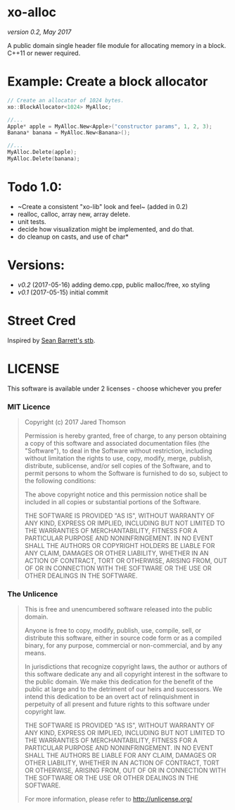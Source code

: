 # xo-alloc
_version 0.2, May 2017_

A public domain single header file module for allocating memory in a block. C++11 or newer required.

# Example: Create a block allocator

``` cpp
// Create an allocator of 1024 bytes.
xo::BlockAllocator<1024> MyAlloc;

//...
Apple* apple = MyAlloc.New<Apple>("constructor params", 1, 2, 3);
Banana* banana = MyAlloc.New<Banana>();

//...
MyAlloc.Delete(apple);
MyAlloc.Delete(banana);
```

# Todo 1.0:
- ~Create a consistent "xo-lib" look and feel~ (added in 0.2)
- realloc, calloc, array new, array delete.
- unit tests.
- decide how visualization might be implemented, and do that.
- do cleanup on casts, and use of char*

# Versions:
- *v0.2* (2017-05-16) adding demo.cpp, public malloc/free, xo styling
- *v0.1* (2017-05-15) initial commit

# Street Cred
Inspired by [Sean Barrett's stb](https://github.com/nothings).

# LICENSE
This software is available under 2 licenses - choose whichever you prefer

### MIT Licence
> Copyright (c) 2017 Jared Thomson
>
> Permission is hereby granted, free of charge, to any person obtaining 
> a copy of this software and associated documentation files (the 
> "Software"), to deal in the Software without restriction, including 
> without limitation the rights to use, copy, modify, merge, publish, 
> distribute, sublicense, and/or sell copies of the Software, and to 
> permit persons to whom the Software is furnished to do so, subject to 
> the following conditions:
> 
> The above copyright notice and this permission notice shall be 
> included in all copies or substantial portions of the Software.
> 
> THE SOFTWARE IS PROVIDED "AS IS", WITHOUT WARRANTY OF ANY KIND, 
> EXPRESS OR IMPLIED, INCLUDING BUT NOT LIMITED TO THE WARRANTIES OF 
> MERCHANTABILITY, FITNESS FOR A PARTICULAR PURPOSE AND NONINFRINGEMENT. 
> IN NO EVENT SHALL THE AUTHORS OR COPYRIGHT HOLDERS BE LIABLE FOR ANY 
> CLAIM, DAMAGES OR OTHER LIABILITY, WHETHER IN AN ACTION OF CONTRACT, 
> TORT OR OTHERWISE, ARISING FROM, OUT OF OR IN CONNECTION WITH THE 
> SOFTWARE OR THE USE OR OTHER DEALINGS IN THE SOFTWARE.


### The Unlicence
> This is free and unencumbered software released into the public domain.
> 
> Anyone is free to copy, modify, publish, use, compile, sell, or
> distribute this software, either in source code form or as a compiled
> binary, for any purpose, commercial or non-commercial, and by any
> means.
> 
> In jurisdictions that recognize copyright laws, the author or authors
> of this software dedicate any and all copyright interest in the
> software to the public domain. We make this dedication for the benefit
> of the public at large and to the detriment of our heirs and
> successors. We intend this dedication to be an overt act of
> relinquishment in perpetuity of all present and future rights to this
> software under copyright law.
> 
> THE SOFTWARE IS PROVIDED "AS IS", WITHOUT WARRANTY OF ANY KIND,
> EXPRESS OR IMPLIED, INCLUDING BUT NOT LIMITED TO THE WARRANTIES OF
> MERCHANTABILITY, FITNESS FOR A PARTICULAR PURPOSE AND NONINFRINGEMENT.
> IN NO EVENT SHALL THE AUTHORS BE LIABLE FOR ANY CLAIM, DAMAGES OR
> OTHER LIABILITY, WHETHER IN AN ACTION OF CONTRACT, TORT OR OTHERWISE,
> ARISING FROM, OUT OF OR IN CONNECTION WITH THE SOFTWARE OR THE USE OR
> OTHER DEALINGS IN THE SOFTWARE.
> 
> For more information, please refer to <http://unlicense.org/>

